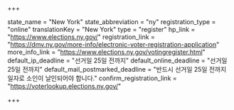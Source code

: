 +++

state_name = "New York"
state_abbreviation = "ny"
registration_type = "online"
translationKey = "New York"
type = "register"
hp_link = "https://www.elections.ny.gov/"
registration_link = "https://dmv.ny.gov/more-info/electronic-voter-registration-application"
more_info_link = "https://www.elections.ny.gov/votingregister.html"
default_ip_deadline = "선거일 25일 전까지"
default_online_deadline = "선거일 25일 전까지"
default_mail_postmarked_deadline = "반드시 선거일 25일 전까지 일자로 소인이 날인되어야 합니다."
confirm_registration_link = "https://voterlookup.elections.ny.gov/"

+++